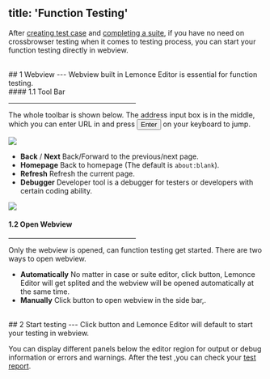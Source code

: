 title: 'Function Testing'
---
After [creating test case](/docs/guide/case.html) and [completing a suite](/docs/guide/suite.html), if you have no need on crossbrowser testing when it comes to testing process, you can start your function testing directly in webview.

<br/>
## 1 Webview
---
Webview built in Lemonce Editor is essential for function testing.

<br/>
#### 1.1 Tool Bar
<hr width="50%" align="left">

The whole toolbar is shown below. The address input box is in the middle, which you can enter URL in and press <button>Enter</button> on your keyboard to jump.

<img class="box-shadow" src="/images/code-editor/webview-toolbar.png">

- <i class="fa fa-arrow-left"></i> **Back** / <i class="fa fa-arrow-right"></i> **Next**  Back/Forward to the previous/next page.
- <i class="fa fa-home"></i> **Homepage** Back to homepage (The default is `about:blank`).
- <i class="fa fa-refresh"></i> **Refresh** Refresh the current page. 
- <i class="fa fa-pencil-square-o"></i> **Debugger** Developer tool is a debugger for testers or developers with certain coding ability.

<img class="guide-images" src="/images/code-editor/webview-debugger.png">

#### 1.2 Open Webview
<hr width="50%" align="left">

Only the webview is opened, can function testing get started. There are two ways to open webview.

- **Automatically** No matter in case or suite editor, click <i class="fa fa-play"></i> button, Lemonce Editor will get splited and the webview will be opened automatically at the same time.
- **Manually** Click <i class="fa fa-globe fa-2x" style="color:green"></i> button to open webview in the side bar,.

<br/>
## 2 Start testing
---
Click <i class="fa fa-play"></i> button and Lemonce Editor will default to start your testing in webview.

You can display different panels below the editor region for output or debug information or errors and warnings. After the test ,you can check your [test report](/docs/guide/reports.html).